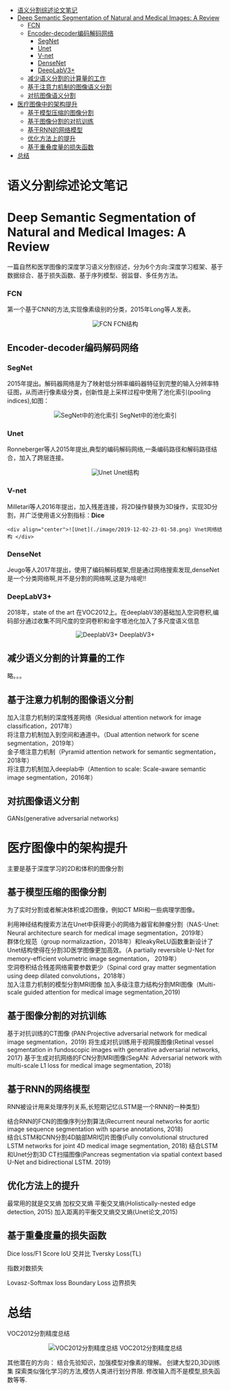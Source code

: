 - [语义分割综述论文笔记](#%e8%af%ad%e4%b9%89%e5%88%86%e5%89%b2%e7%bb%bc%e8%bf%b0%e8%ae%ba%e6%96%87%e7%ac%94%e8%ae%b0)
- [Deep Semantic Segmentation of Natural and Medical Images: A Review](#deep-semantic-segmentation-of-natural-and-medical-images-a-review)
    - [FCN](#fcn)
  - [Encoder-decoder编码解码网络](#encoder-decoder%e7%bc%96%e7%a0%81%e8%a7%a3%e7%a0%81%e7%bd%91%e7%bb%9c)
    - [SegNet](#segnet)
    - [Unet](#unet)
    - [V-net](#v-net)
    - [DenseNet](#densenet)
    - [DeepLabV3+](#deeplabv3)
  - [减少语义分割的计算量的工作](#%e5%87%8f%e5%b0%91%e8%af%ad%e4%b9%89%e5%88%86%e5%89%b2%e7%9a%84%e8%ae%a1%e7%ae%97%e9%87%8f%e7%9a%84%e5%b7%a5%e4%bd%9c)
  - [基于注意力机制的图像语义分割](#%e5%9f%ba%e4%ba%8e%e6%b3%a8%e6%84%8f%e5%8a%9b%e6%9c%ba%e5%88%b6%e7%9a%84%e5%9b%be%e5%83%8f%e8%af%ad%e4%b9%89%e5%88%86%e5%89%b2)
  - [对抗图像语义分割](#%e5%af%b9%e6%8a%97%e5%9b%be%e5%83%8f%e8%af%ad%e4%b9%89%e5%88%86%e5%89%b2)
- [医疗图像中的架构提升](#%e5%8c%bb%e7%96%97%e5%9b%be%e5%83%8f%e4%b8%ad%e7%9a%84%e6%9e%b6%e6%9e%84%e6%8f%90%e5%8d%87)
  - [基于模型压缩的图像分割](#%e5%9f%ba%e4%ba%8e%e6%a8%a1%e5%9e%8b%e5%8e%8b%e7%bc%a9%e7%9a%84%e5%9b%be%e5%83%8f%e5%88%86%e5%89%b2)
  - [基于图像分割的对抗训练](#%e5%9f%ba%e4%ba%8e%e5%9b%be%e5%83%8f%e5%88%86%e5%89%b2%e7%9a%84%e5%af%b9%e6%8a%97%e8%ae%ad%e7%bb%83)
  - [基于RNN的网络模型](#%e5%9f%ba%e4%ba%8ernn%e7%9a%84%e7%bd%91%e7%bb%9c%e6%a8%a1%e5%9e%8b)
  - [优化方法上的提升](#%e4%bc%98%e5%8c%96%e6%96%b9%e6%b3%95%e4%b8%8a%e7%9a%84%e6%8f%90%e5%8d%87)
  - [基于重叠度量的损失函数](#%e5%9f%ba%e4%ba%8e%e9%87%8d%e5%8f%a0%e5%ba%a6%e9%87%8f%e7%9a%84%e6%8d%9f%e5%a4%b1%e5%87%bd%e6%95%b0)
- [总结](#%e6%80%bb%e7%bb%93)
# 语义分割综述论文笔记
# Deep Semantic Segmentation of Natural and Medical Images: A Review

一篇自然和医学图像的深度学习语义分割综述，分为6个方向:深度学习框架、基于数据综合、基于损失函数、基于序列模型、弱监督、多任务方法。

### FCN
 第一个基于CNN的方法,实现像素级别的分类，2015年Long等人发表。
    <div align="center">![FCN](./image/2019-12-02-21-45-48.png) FCN结构 </div>

## Encoder-decoder编码解码网络
### SegNet
2015年提出。解码器网络是为了映射低分辨率编码器特征到完整的输入分辨率特征图，从而进行像素级分类，创新性是上采样过程中使用了池化索引(pooling indices),如图：
    <div align="center">![SegNet中的池化索引](./image/2019-12-02-22-09-12.png) SegNet中的池化索引 </div>

### Unet
Ronneberger等人2015年提出,典型的编码解码网络,一条编码路径和解码路径结合，加入了跨层连接。
    <div align="center">![Unet](./image/2019-12-02-22-47-04.png) Unet结构 </div>
### V-net
Milletari等人2016年提出，加入残差连接，将2D操作替换为3D操作，实现3D分割，并广泛使用语义分割指标：**Dice**

    <div align="center">![Unet](./image/2019-12-02-23-01-58.png) Vnet网络结构 </div>
### DenseNet
Jeugo等人2017年提出，使用了编码解码框架,但是通过网络搜索发现,denseNet是一个分类网络啊,并不是分割的网络啊,这是为啥呢!!

### DeepLabV3+
2018年，state of the art 在VOC2012上。在deeplabV3的基础加入空洞卷积,编码部分通过收集不同尺度的空洞卷积和金字塔池化加入了多尺度语义信息
    <div align="center">![DeeplabV3+](./image/2019-12-03-10-15-50.png) DeeplabV3+ </div>

## 减少语义分割的计算量的工作
略。。。

## 基于注意力机制的图像语义分割
加入注意力机制的深度残差网络（Residual attention network for image classification，2017年）  
将注意力机制加入到空间和通道中。（Dual attention network for scene segmentation，2019年）  
金子塔注意力机制（Pyramid attention network for semantic segmentation， 2018年）  
将注意力机制加入deeplab中（Attention to scale: Scale-aware semantic image segmentation，2016年）

## 对抗图像语义分割
GANs(generative adversarial networks)

# 医疗图像中的架构提升
主要是基于深度学习的2D和体积的图像分割

## 基于模型压缩的图像分割
为了实时分割或者解决体积或2D图像，例如CT MRI和一些病理学图像。

利用神经结构搜索方法在Unet中获得更小的网络为器官和肿瘤分割（NAS-Unet: Neural architecture search for medical image segmentation，2019年）  
群体化规范（group normalizaztion，2018年）和leakyReLU函数重新设计了Unet结构使得在分割3D医学图像更加高效。（A partially reversible U-Net for memory-efficient volumetric image segmentation， 2019年）  
空洞卷积结合残差网络需要参数更少（Spinal cord gray matter segmentation using deep dilated convolutions，2018年）  
加入注意力机制的模型分割MRI图像
加入多级注意力结构分割MRI图像（Multi-scale guided attention for medical image segmentation,2019)

## 基于图像分割的对抗训练
基于对抗训练的CT图像 (PAN:Projective adversarial network for medical image segmentation，2019)
将生成对抗训练用于视网膜图像(Retinal vessel segmentation in fundoscopic images with generative adversarial networks, 2017)
基于生成对抗网络的FCN分割MRI图像(SegAN: Adversarial network with multi-scale L1 loss for medical image segmentation, 2018)

## 基于RNN的网络模型
RNN被设计用来处理序列关系,长短期记忆(LSTM是一个RNN的一种类型)

结合RNN的FCN的图像序列分割算法(Recurrent neural networks for aortic image sequence segmentation with sparse annotations, 2018)  
结合LSTM和CNN分割4D脑部MRI切片图像(Fully convolutional structured LSTM networks for joint 4D medical image segmentation, 2018)
结合LSTM和Unet分割3D CT扫描图像(Pancreas segmentation via
spatial context based U-Net and bidirectional LSTM. 2019)


## 优化方法上的提升
最常用的就是交叉熵
加权交叉熵
平衡交叉熵(Holistically-nested edge detection, 2015)
加入距离的平衡交叉熵交叉熵(Unet论文,2015)

## 基于重叠度量的损失函数
Dice loss/F1 Score
IoU 交并比
Tversky Loss(TL)

指数对数损失

Lovasz-Softmax loss
Boundary Loss 边界损失

# 总结  
VOC2012分割精度总结
    <div align="center">![VOC2012分割精度总结](./image/2019-12-03-14-23-12.png) VOC2012分割精度总结   </div>

其他潜在的方向：
结合先验知识，加强模型对像素的理解。
创建大型2D,3D训练集
探索类似强化学习的方法,模仿人类进行划分界限.
修改输入而不是模型,损失函数等等.
